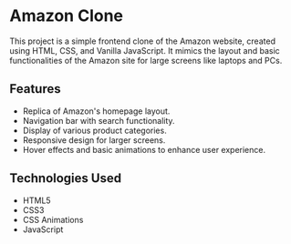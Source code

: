 # Amazon Clone

This project is a simple frontend clone of the Amazon website, created using HTML, CSS, and Vanilla JavaScript. It mimics the layout and basic functionalities of the Amazon site for large screens like laptops and PCs.

## Features

- Replica of Amazon's homepage layout.
- Navigation bar with search functionality.
- Display of various product categories.
- Responsive design for larger screens.
- Hover effects and basic animations to enhance user experience.

## Technologies Used

- HTML5
- CSS3
- CSS Animations
- JavaScript
